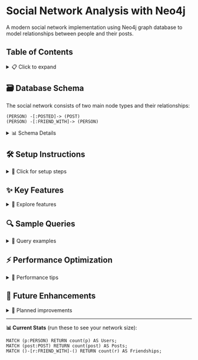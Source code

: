 # Social Network Analysis with Neo4j

A modern social network implementation using Neo4j graph database to model relationships between people and their posts.

## Table of Contents
<details>
<summary>📋 Click to expand</summary>

- [Database Schema](#-database-schema)
- [Setup Instructions](#-setup-instructions)
- [Key Features](#-key-features)
- [Sample Queries](#-sample-queries)
- [Performance Optimization](#-performance-optimization)
- [Future Enhancements](#-future-enhancements)
</details>

## 🗃 Database Schema

The social network consists of two main node types and their relationships:

```
(PERSON) -[:POSTED]-> (POST)
(PERSON) -[:FRIEND_WITH]-> (PERSON)
```

<details>
<summary>📊 Schema Details</summary>

- **PERSON nodes** represent users with a `name` property
- **POST nodes** contain `content` with the post text
- **POSTED relationships** connect users to their posts
- **FRIEND_WITH relationships** represent mutual friendships between users

</details>

## 🛠 Setup Instructions

<details>
<summary>🔧 Click for setup steps</summary>

1. **Install Neo4j Desktop** from [neo4j.com/download](https://neo4j.com/download/)
2. **Create a new project** and start a database instance
3. **Run the Cypher script** provided to:
   - Create 10 person nodes
   - Create 5 post nodes
   - Establish posting relationships
   - Create random friendships between users
4. **Verify the data** with the validation queries

```cypher
// Verification queries
MATCH (p:PERSON) RETURN count(p) AS personCount;
MATCH (post:POST) RETURN count(post) AS postCount;
MATCH ()-[r:FRIEND_WITH]-() RETURN count(r) AS friendshipCount;
```

</details>

## ✨ Key Features

<details>
<summary>🌟 Explore features</summary>

### Friend Recommendations
- **People You May Know**: Suggends friends based on mutual connections
- **Mutual Friend Count**: Shows how many friends you have in common

### Social Graph Analysis
- Find all mutual friends between any two users
- Analyze the complete friendship network

### Content Relationships
- Track which users created which posts
- Easily find all posts by a specific user

</details>

## 🔍 Sample Queries

<details>
<summary>📝 Query examples</summary>

### Find Mutual Friends
```cypher
MATCH path = ((a:PERSON {name: 'Person2'})-[:FREIND_WITH]->(b:PERSON)<-[:FREIND_WITH]-(c:PERSON {name: 'Person3'}))
RETURN path;
```

### Friend Recommendations
```cypher
MATCH (p:PERSON)-[:FREIND_WITH]-(friend)-[:FREIND_WITH]-(suggested)
WHERE NOT (p)-[:FREIND_WITH]-(suggested) AND p <> suggested
RETURN suggested.name AS `Friends You May Know`, count(*) AS `mutual friends`
ORDER BY `mutual friends` DESC
LIMIT 10;
```

### User's Posts
```cypher
MATCH (p:PERSON {name: 'Person3'})-[:POSTED]->(posts)
RETURN posts.content;
```

</details>

## ⚡ Performance Optimization

<details>
<summary>🚀 Performance tips</summary>

- Created index on `PERSON(name)` for faster lookups:
  ```cypher
  CREATE INDEX person_name_idx FOR (p:PERSON) ON (p.name);
  ```
- Used `LIMIT` clauses to prevent Cartesian products
- Structured queries to minimize path traversals
- Random friendship generation avoids over-connecting the graph

</details>

## 🚀 Future Enhancements

<details>
<summary>🔮 Planned improvements</summary>

1. Add user profiles with more attributes (age, location, interests)
2. Implement post likes and comments
3. Add timestamp to posts and friendships
4. Create weighted friendships based on interaction frequency
5. Implement community detection algorithms
6. Add visualization dashboard with Neo4j Bloom

</details>

---

**📊 Current Stats** (run these to see your network size):
```cypher
MATCH (p:PERSON) RETURN count(p) AS Users;
MATCH (post:POST) RETURN count(post) AS Posts;
MATCH ()-[r:FRIEND_WITH]-() RETURN count(r) AS Friendships;
```
